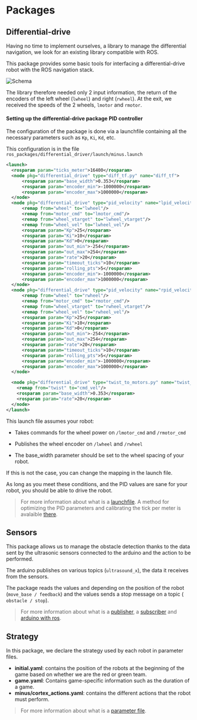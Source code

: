 # Packages

## Differential-drive

Having no time to implement ourselves, a library to manage the differential navigation, we look for an existing library compatible with ROS.

This package provides some basic tools for interfacing a differential-drive robot with the ROS navigation stack.

![Schema](http://wiki.ros.org/differential_drive?action=AttachFile&do=get&target=differential_drive_overview.png)

The library therefore needed only 2 input information, the return of the encoders of the left wheel (`lwheel`) and right (`rwheel`).
At the exit, we received the speeds of the 2 wheels, `lmotor` and `rmotor`.

#### Setting up the differential-drive package PID controller

The configuration of the package is done via a launchfile containing all the necessary parameters such as `Kp`, `Ki`, `Kd`, etc.

This configuration is in the file
`ros_packages/differential_driver/launch/minus.launch`

```xml
<launch>
  <rosparam param="ticks_meter">16400</rosparam>	
  <node pkg="differential_drive" type="diff_tf.py" name="diff_tf">
      <rosparam param="base_width">0.353</rosparam>
      <rosparam param="encoder_min">-1000000</rosparam>
      <rosparam param="encoder_max">1000000</rosparam>
  </node>
  <node pkg="differential_drive" type="pid_velocity" name="lpid_velocity">
      <remap from="wheel" to="lwheel"/>
      <remap from="motor_cmd" to="lmotor_cmd"/>
      <remap from="wheel_vtarget" to="lwheel_vtarget"/>
      <remap from="wheel_vel" to="lwheel_vel"/>
      <rosparam param="Kp">25</rosparam>
      <rosparam param="Ki">10</rosparam>
      <rosparam param="Kd">0</rosparam>
      <rosparam param="out_min">-254</rosparam>
      <rosparam param="out_max">254</rosparam>
      <rosparam param="rate">20</rosparam>
      <rosparam param="timeout_ticks">10</rosparam>
      <rosparam param="rolling_pts">5</rosparam>
      <rosparam param="encoder_min">-1000000</rosparam>
      <rosparam param="encoder_max">1000000</rosparam>
  </node>
  <node pkg="differential_drive" type="pid_velocity" name="rpid_velocity">
      <remap from="wheel" to="rwheel"/>
      <remap from="motor_cmd" to="rmotor_cmd"/>
      <remap from="wheel_vtarget" to="rwheel_vtarget"/>
      <remap from="wheel_vel" to="rwheel_vel"/>
      <rosparam param="Kp">25</rosparam>
      <rosparam param="Ki">10</rosparam>
      <rosparam param="Kd">0</rosparam>
      <rosparam param="out_min">-254</rosparam>
      <rosparam param="out_max">254</rosparam>
      <rosparam param="rate">20</rosparam>
      <rosparam param="timeout_ticks">10</rosparam>
      <rosparam param="rolling_pts">5</rosparam>
      <rosparam param="encoder_min">-1000000</rosparam>
      <rosparam param="encoder_max">1000000</rosparam>
  </node>

  <node pkg="differential_drive" type="twist_to_motors.py" name="twist_to_motors" output="screen">
    <remap from="twist" to="cmd_vel"/>
    <rosparam param="base_width">0.353</rosparam>
    <rosparam param="rate">20</rosparam>
  </node>
</launch>
```

This launch file assumes your robot:

* Takes commands for the wheel power on `/lmotor_cmd` and `/rmotor_cmd`

* Publishes the wheel encoder on `/lwheel` and `/rwheel`

* The base_width parameter should be set to the wheel spacing of your robot.

If this is not the case, you can change the mapping in the launch file.

As long as you meet these conditions, and the PID values are sane for your robot, you should be able to drive the robot.

> For more information about what is a [launchfile](software/ros/basics/launch.html).
A method for optimizing the PID parameters and calibrating the tick per meter is avalaible [there](http://wiki.ros.org/differential_drive/tutorials/setup).

## Sensors

This package allows us to manage the obstacle detection thanks to the data sent by the ultrasonic sensors connected to the arduino and the action to be performed.

The arduino publishes on various topics (`ultrasound_x`), the data it receives from the sensors.

The package reads the values and depending on the position of the robot (`move_base / feedback`) and the values sends a stop message on a topic (` obstacle / stop`).

 > For more information about what is a [publisher](software/ros/basics/pub.html), a [subscriber](software/ros/basics/sub.html) and [arduino with ros](software/ros/arduino/publisher.html).

 ## Strategy

In this package, we declare the strategy used by each robot in parameter files.

* **initial.yaml**: contains the position of the robots at the beginning of the game based on whether we are the red or green team.
* **game.yaml**: Contains game-specific information such as the duration of a game.
* **minus/cortex_actions.yaml**: contains the different actions that the robot must perform.

> For more information about what is a [parameter file](software/ros/basics/params.html).

